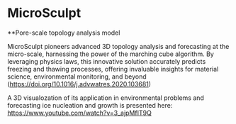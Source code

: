 # MicroSculpt
**Pore-scale topology analysis model

MicroSculpt pioneers advanced 3D topology analysis and forecasting at the micro-scale, harnessing the power of the marching cube algorithm. By leveraging physics laws, this innovative solution accurately predicts freezing and thawing processes, offering invaluable insights for material science, environmental monitoring, and beyond (https://doi.org/10.1016/j.advwatres.2020.103681)

A 3D visualozation of its application in environmental problems and forecasting ice nucleation and growth is presented here:
https://www.youtube.com/watch?v=3_ajpMfIT9Q

